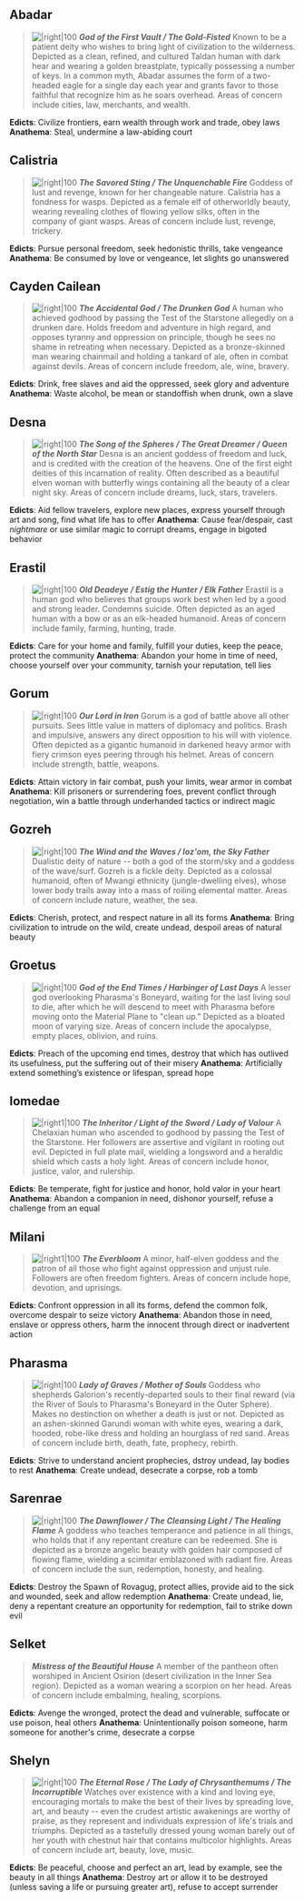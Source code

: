 ## Abadar
>![|right|100](https://2e.aonprd.com/Images/Deities/Abadar.png) ***God of the First Vault / The Gold-Fisted***
>Known to be a patient deity who wishes to bring light of civilization to the wilderness. Depicted as a clean, refined, and cultured Taldan human with dark hear and wearing a golden breastplate, typically possessing a number of keys. In a common myth, Abadar assumes the form of a two-headed eagle for a single day each year and grants favor to those faithful that recognize him as he soars overhead. Areas of concern include cities, law, merchants, and wealth.

**Edicts**:  Civilize frontiers, earn wealth through work and trade, obey laws
**Anathema**:  Steal, undermine a law-abiding court

## Calistria
>![|right|100](https://2e.aonprd.com/Images/Deities/Calistria.png) ***The Savored Sting / The Unquenchable Fire***
>Goddess of lust and revenge, known for her changeable nature. Calistria has a fondness for wasps. Depicted as a female elf of otherworldly beauty, wearing revealing clothes of flowing yellow silks, often in the company of giant wasps. Areas of concern include lust, revenge, trickery.

**Edicts**: Pursue personal freedom, seek hedonistic thrills, take vengeance
**Anathema**: Be consumed by love or vengeance, let slights go unanswered

## Cayden Cailean
>![|right|100](https://2e.aonprd.com/Images/Deities/CaydenCailean.png) ***The Accidental God / The Drunken God***
>A human who achieved godhood by passing the Test of the Starstone allegedly on a drunken dare. Holds freedom and adventure in high regard, and opposes tyranny and oppression on principle, though he sees no shame in retreating when necessary. Depicted as a bronze-skinned man wearing chainmail and holding a tankard of ale, often in combat against devils. Areas of concern include freedom, ale, wine, bravery.

**Edicts**: Drink, free slaves and aid the oppressed, seek glory and adventure
**Anathema**: Waste alcohol, be mean or standoffish when drunk, own a slave

## Desna
>![|right|100](https://2e.aonprd.com/Images/Deities/Desna.png) ***The Song of the Spheres / The Great Dreamer / Queen of the North Star***
>Desna is an ancient goddess of freedom and luck, and is credited with the creation of the heavens. One of the first eight deities of this incarnation of reality. Often described as a beautiful elven woman with butterfly wings containing all the beauty of a clear night sky. Areas of concern include dreams, luck, stars, travelers.

**Edicts**: Aid fellow travelers, explore new places, express yourself through art and song, find what life has to offer
**Anathema**: Cause fear/despair, cast *nightmare* or use similar magic to corrupt dreams, engage in bigoted behavior

## Erastil
>![|right|100](https://2e.aonprd.com/Images/Deities/Erastil.png) ***Old Deadeye / Estig the Hunter / Elk Father***
>Erastil is a human god who believes that groups work best when led by a good and strong leader. Condemns suicide. Often depicted as an aged human with a bow or as an elk-headed humanoid. Areas of concern include family, farming, hunting, trade.

**Edicts**: Care for your home and family, fulfill your duties, keep the peace, protect the community
**Anathema**: Abandon your home in time of need, choose yourself over your community, tarnish your reputation, tell lies

## Gorum
>![|right|100](https://2e.aonprd.com/Images/Deities/Gorum.png) ***Our Lord in Iron***
>Gorum is a god of battle above all other pursuits. Sees little value in matters of diplomacy and politics. Brash and impulsive, answers any direct opposition to his will with violence. Often depicted as a gigantic humanoid in darkened heavy armor with fiery crimson eyes peering through his helmet. Areas of concern include strength, battle, weapons.

**Edicts**: Attain victory in fair combat, push your limits, wear armor in combat
**Anathema**: Kill prisoners or surrendering foes, prevent conflict through negotiation, win a battle through underhanded tactics or indirect magic

## Gozreh
>![|right|100](https://2e.aonprd.com/Images/Deities/Gozreh.png) ***The Wind and the Waves / Ioz'om, the Sky Father***
>Dualistic deity of nature -- both a god of the storm/sky and a goddess of the wave/surf. Gozreh is a fickle deity. Depicted as a colossal humanoid, often of Mwangi ethnicity (jungle-dwelling elves), whose lower body trails away into a mass of roiling elemental matter. Areas of concern include nature, weather, the sea.

**Edicts**: Cherish, protect, and respect nature in all its forms
**Anathema**: Bring civilization to intrude on the wild, create undead, despoil areas of natural beauty

## Groetus
>![|right|100](https://2e.aonprd.com/Images/Deities/Groetus.png) ***God of the End Times / Harbinger of Last Days***
>A lesser god overlooking Pharasma's Boneyard, waiting for the last living soul to die, after which he will descend to meet with Pharasma before moving onto the Material Plane to "clean up." Depicted as a bloated moon of varying size. Areas of concern include the apocalypse, empty places, oblivion, and ruins.

**Edicts**: Preach of the upcoming end times, destroy that which has outlived its usefulness, put the suffering out of their misery
**Anathema**: Artificially extend something’s existence or lifespan, spread hope

## Iomedae
>![|right1|100](https://2e.aonprd.com/Images/Deities/Iomedae.png) ***The Inheritor / Light of the Sword / Lady of Valour***
>A Chelaxian human who ascended to godhood by passing the Test of the Starstone. Her followers are assertive and vigilant in rooting out evil. Depicted in full plate mail, wielding a longsword and a heraldic shield which casts a holy light. Areas of concern include honor, justice, valor, and rulership.

**Edicts**: Be temperate, fight for justice and honor, hold valor in your heart
**Anathema**: Abandon a companion in need, dishonor yourself, refuse a challenge from an equal

## Milani
>![|right1|100](https://2e.aonprd.com/Images/Deities/Milani.png) ***The Everbloom***
>A minor, half-elven goddess and the patron of all those who fight against oppression and unjust rule. Followers are often freedom fighters. Areas of concern include hope, devotion, and uprisings.

**Edicts**: Confront oppression in all its forms, defend the common folk, overcome despair to seize victory
**Anathema**: Abandon those in need, enslave or oppress others, harm the innocent through direct or inadvertent action

## Pharasma
>![|right|100](https://2e.aonprd.com/Images/Deities/Pharasma.png) ***Lady of Graves / Mother of Souls***
>Goddess who shepherds Galorion's recently-departed souls to their final reward (via the River of Souls to Pharasma's Boneyard in the Outer Sphere). Makes no destinction on whether a death is just or not. Depicted as an ashen-skinned Garundi woman with white eyes, wearing a dark, hooded, robe-like dress and holding an hourglass of red sand. Areas of concern include birth, death, fate, prophecy, rebirth.

**Edicts**:  Strive to understand ancient prophecies, dstroy undead, lay bodies to rest
**Anathema**: Create undead, desecrate a corpse, rob a tomb

## Sarenrae
>![|right|100](https://2e.aonprd.com/Images/Deities/Sarenrae.png) ***The Dawnflower / The Cleansing Light / The Healing Flame***
>A goddess who teaches temperance and patience in all things, who holds that if any repentant creature can be redeemed. She is depicted as a bronze angelic beauty with golden hair composed of flowing flame, wielding a scimitar emblazoned with radiant fire. Areas of concern include the sun, redemption, honesty, and healing.

**Edicts**: Destroy the Spawn of Rovagug, protect allies, provide aid to the sick and wounded, seek and allow redemption
**Anathema**: Create undead, lie, deny a repentant creature an opportunity for redemption, fail to strike down evil

## Selket
>***Mistress of the Beautiful House***
>A member of the pantheon often worshiped in Ancient Osirion (desert civilization in the Inner Sea region). Depicted as a woman wearing a scorpion on her head. Areas of concern include embalming, healing, scorpions.

**Edicts**: Avenge the wronged, protect the dead and vulnerable, suffocate or use poison, heal others
**Anathema**: Unintentionally poison someone, harm someone for another's crime, desecrate a corpse

## Shelyn
>![|right|100](https://2e.aonprd.com/Images/Deities/Shelyn.png) ***The Eternal Rose / The Lady of Chrysanthemums / The Incorruptible***
>Watches over existence with a kind and loving eye, encouraging mortals to make the best of their lives by spreading love, art, and beauty -- even the crudest artistic awakenings are worthy of praise, as they represent and individuals expression of life's trials and triumphs. Depicted as a tastefully dressed young woman barely out of her youth with chestnut hair that contains multicolor highlights. Areas of concern include art, beauty, love, music.

**Edicts**: Be peaceful, choose and perfect an art, lead by example, see the beauty in all things
**Anathema**: Destroy art or allow it to be destroyed (unless saving a life or pursuing greater art), refuse to accept surrender
